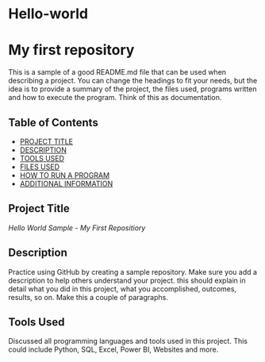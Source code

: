 # Hello-world

# My first repository
This is a sample of a good README.md file that can be used when describing a project. You can change the headings to fit your needs, but the idea is to provide a summary of the project, the files used, programs written and how to execute the program. Think of this as documentation.

## Table of Contents

- [PROJECT TITLE](#Project-Title)
- [DESCRIPTION](#Description)
- [TOOLS USED](#Tools-Used)
- [FILES USED](#Files-Used)
- [HOW TO RUN A PROGRAM](#How-to-run-program)
- [ADDITIONAL INFORMATION](#Additional-Information)

  

## Project Title

*Hello World Sample - My First Repositiory*



## Description

Practice using GitHub by creating a sample repository. Make sure you add a description to help others understand your project. this should explain in detail what you did in this project, what you accomplished, outcomes, results, so on. Make this a couple of paragraphs.



## Tools Used

Discussed all programming languages and tools used in this project. This could include Python, SQL, Excel, Power BI, Websites and more. 
